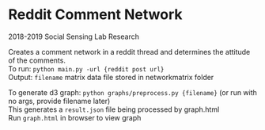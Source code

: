 # Reddit Comment Network
2018-2019 Social Sensing Lab Research
 
Creates a comment network in a reddit thread and determines the attitude of the comments.  
To run: ```python main.py -url {reddit post url}```  
Output: ```filename``` matrix data file stored in networkmatrix folder  
   
To generate d3 graph: ```python graphs/preprocess.py {filename}``` (or run with no args, provide filename later)  
This generates a ```result.json``` file being processed by graph.html   
Run ```graph.html``` in browser to view graph
